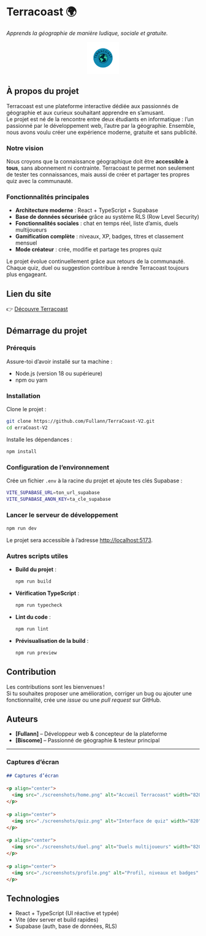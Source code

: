 

# Terracoast 🌍  
*Apprends la géographie de manière ludique, sociale et gratuite.*
<p align="center">
  <img src="./public/logo.png" alt="Logo Terracoast" height="84" />
</p>

## À propos du projet

Terracoast est une plateforme interactive dédiée aux passionnés de géographie et aux curieux souhaitant apprendre en s’amusant.  
Le projet est né de la rencontre entre deux étudiants en informatique : l’un passionné par le développement web, l’autre par la géographie. Ensemble, nous avons voulu créer une expérience moderne, gratuite et sans publicité.

### Notre vision

Nous croyons que la connaissance géographique doit être **accessible à tous**, sans abonnement ni contrainte. Terracoast te permet non seulement de tester tes connaissances, mais aussi de créer et partager tes propres quiz avec la communauté.

### Fonctionnalités principales

- **Architecture moderne** : React + TypeScript + Supabase  
- **Base de données sécurisée** grâce au système RLS (Row Level Security)  
- **Fonctionnalités sociales** : chat en temps réel, liste d’amis, duels multijoueurs  
- **Gamification complète** : niveaux, XP, badges, titres et classement mensuel  
- **Mode créateur** : crée, modifie et partage tes propres quiz  

Le projet évolue continuellement grâce aux retours de la communauté.  
Chaque quiz, duel ou suggestion contribue à rendre Terracoast toujours plus engageant.

## Lien du site

👉 [Découvre Terracoast](https://terracoast.ch)

## Démarrage du projet

### Prérequis

Assure-toi d’avoir installé sur ta machine :
- Node.js (version 18 ou supérieure)
- npm ou yarn

### Installation

Clone le projet :

```bash
git clone https://github.com/Fullann/TerraCoast-V2.git
cd erraCoast-V2
```

Installe les dépendances :

```bash
npm install
```

### Configuration de l’environnement

Crée un fichier `.env` à la racine du projet et ajoute tes clés Supabase :

```bash
VITE_SUPABASE_URL=ton_url_supabase
VITE_SUPABASE_ANON_KEY=ta_cle_supabase
```

### Lancer le serveur de développement

```bash
npm run dev
```

Le projet sera accessible à l’adresse [http://localhost:5173](http://localhost:5173).

### Autres scripts utiles

- **Build du projet** :  
  ```bash
  npm run build
  ```
- **Vérification TypeScript** :  
  ```bash
  npm run typecheck
  ```
- **Lint du code** :  
  ```bash
  npm run lint
  ```
- **Prévisualisation de la build** :  
  ```bash
  npm run preview
  ```

## Contribution

Les contributions sont les bienvenues !  
Si tu souhaites proposer une amélioration, corriger un bug ou ajouter une fonctionnalité, crée une *issue* ou une *pull request* sur GitHub.

## Auteurs

- **[Fullann]** – Développeur web & concepteur de la plateforme  
- **[Biscome]** – Passionné de géographie & testeur principal  

***

### Captures d’écran

```markdown
## Captures d’écran

<p align="center">
  <img src="./screenshots/home.png" alt="Accueil Terracoast" width="820" />
</p>

<p align="center">
  <img src="./screenshots/quiz.png" alt="Interface de quiz" width="820" />
</p>

<p align="center">
  <img src="./screenshots/duel.png" alt="Duels multijoueurs" width="820" />
</p>

<p align="center">
  <img src="./screenshots/profile.png" alt="Profil, niveaux et badges" width="820" />
</p>
```

## Technologies
- React + TypeScript (UI réactive et typée)  
- Vite (dev server et build rapides)  
- Supabase (auth, base de données, RLS)  
